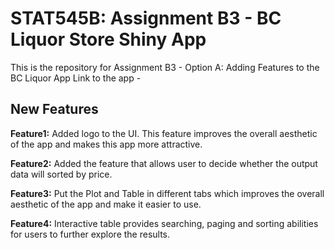 # STAT545B: Assignment B3 - BC Liquor Store Shiny App

This is the repository for Assignment B3 - Option A: Adding Features to the BC Liquor App Link to the app - 

## New Features

**Feature1:** Added logo to the UI. This feature improves the overall aesthetic of the app and makes this app more attractive. 


**Feature2:** Added the feature that allows user to decide whether the output data will sorted by price.


**Feature3:** Put the Plot and Table in different tabs which improves the overall aesthetic of the app and make it easier to use.


**Feature4:** Interactive table provides searching, paging and sorting abilities for users to further explore the results.
 
